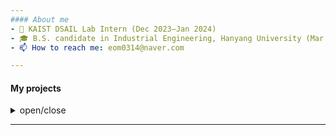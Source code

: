 ```yaml
---
#### About me
- 🔬 KAIST DSAIL Lab Intern (Dec 2023–Jan 2024)  
- 🎓 B.S. candidate in Industrial Engineering, Hanyang University (Mar 2019 – Present)  
- 📫 How to reach me: eom0314@naver.com

---
```

#### My projects
<details>
<summary>open/close</summary>
<div markdown="1">
  
---  
1. **배경 및 시간 정보를 고려한 가짜뉴스 탐지 모델의 조기 탐지 성능 연구** - (2024.03 ~ 2024.07)
- KSIE 대학생 프로젝트 경진대회 ‘가작’

---
2. **적대적 공격(FGSM)을 활용한 Face Detector 교란 기반 Deepfake 방어 가능성 연구** - (2024.09 ~ 2024.12)

---

**Other competitions & awards**
- 경륜 데이터분석 경진대회 (2023.10) – 우수상
- 대구 교통사고 피해 예측 AI 경진대회 (2023.11) – 99th (11%)
- LG Aimers 4기: B2B 영업 기회 예측 (2024.02) – 33th
- 경정 데이터분석 경진대회 (2024.10) – 최우수상  
- LG Aimers 5기: 제품 이상 여부 판별 (2024.08) – 52th
- LG Aimers 6기: 난임 환자 임신 성공 예측 (2025.02) – Online 12th, Offline 8th

---
</div>
</details>

---


<!--
**EunHak0501/EunHak0501** is a ✨ _special_ ✨ repository because its `README.md` (this file) appears on your GitHub profile.

Here are some ideas to get you started:

- 🔭 I’m currently working on ...
- 🌱 I’m currently learning ...
- 👯 I’m looking to collaborate on ...
- 🤔 I’m looking for help with ...
- 💬 Ask me about ...
- 📫 How to reach me: ...
- 😄 Pronouns: ...
- ⚡ Fun fact: ...
-->
